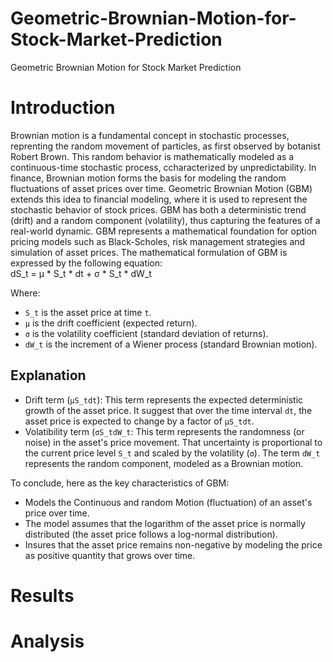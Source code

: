 # Geometric-Brownian-Motion-for-Stock-Market-Prediction
Geometric Brownian Motion for Stock Market Prediction
# Introduction
Brownian motion is a fundamental concept in stochastic processes, reprenting the random movement of particles, as first observed by botanist Robert Brown. This random behavior is mathematically modeled as a continuous-time stochastic process, ccharacterized by unpredictability. In finance, Brownian motion forms the basis for modeling the random fluctuations of asset prices over time. 
Geometric Brownian Motion (GBM) extends this idea to financial modeling, where it is used to represent the stochastic behavior of stock prices. GBM has both a deterministic trend (drift) and a random component (volatility), thus capturing the features of a real-world dynamic. GBM represents a mathematical foundation for option pricing models such as Black-Scholes, risk management strategies and simulation of asset prices.
The mathematical formulation of GBM is expressed by the following equation:\
dS_t = μ * S_t * dt + σ * S_t * dW_t

Where:

- `S_t` is the asset price at time `t`.
- `μ` is the drift coefficient (expected return).
- `σ` is the volatility coefficient (standard deviation of returns).
- `dW_t` is the increment of a Wiener process (standard Brownian motion).
## Explanation
- Drift term (`μS_tdt`): This term represents the expected deterministic growth of the asset price. It suggest that over the time interval `dt`, the asset price is expected to change by a factor of `μS_tdt`.
- Volatibility term (`σS_tdW_t`: This term represents the randomness (or noise) in the asset's price movement. That uncertainty is proportional to the current price level `S_t` and scaled by the volatility (`σ`). The term `dW_t` represents the random component, modeled as a Brownian motion.

To conclude, here as the key characteristics of GBM:
- Models the Continuous and random Motion (fluctuation) of an asset's price over time.
- The model assumes that the logarithm of the asset price is normally distributed (the asset price follows a log-normal distribution).
- Insures that the asset price remains non-negative by modeling the price as positive quantity that grows over time.
  
# Results

# Analysis
